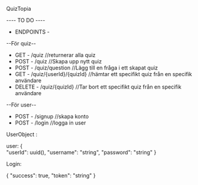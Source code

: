 QuizTopia

---- TO DO ----

- ENDPOINTS -

--För quiz--

- GET - /quiz //returnerar alla quiz
- POST - /quiz //Skapa upp nytt quiz
- POST - /quiz/question //Lägg till en fråga i ett skapat quiz
- GET - /quiz/{userId}/{quizId} //hämtar ett specifikt quiz från en specifik användare
- DELETE - /quiz/{quizId} //Tar bort ett specifikt quiz från en specifik användare

--För user--

- POST - /signup //skapa konto
- POST - /login //logga in user

UserObject :

user:
{  
 "userId": uuid(),
"username": "string",
"password": "string"
}

Login:

{
"success": true,
"token": "string"
}

